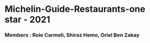 # Michelin-Guide-Restaurants-one star - 2021
### Members : Roie Carmeli, Shiraz Hemo, Oriel Ben Zakay
